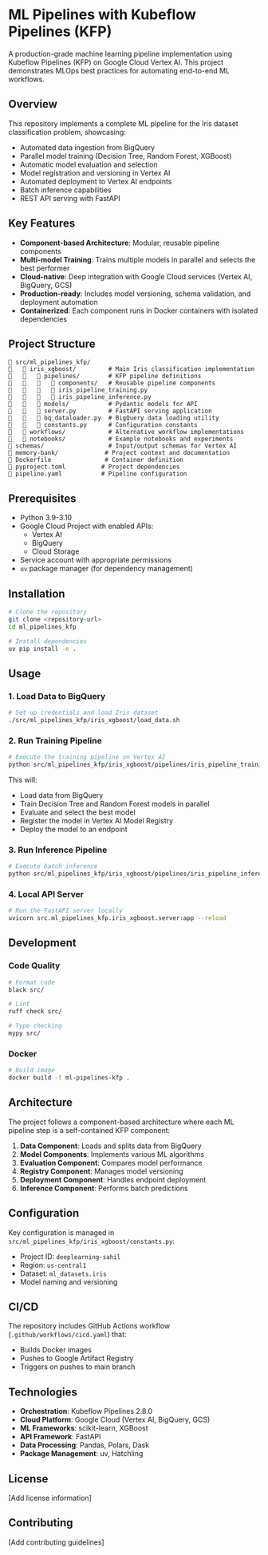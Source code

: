 # ML Pipelines with Kubeflow Pipelines (KFP)

A production-grade machine learning pipeline implementation using Kubeflow Pipelines (KFP) on Google Cloud Vertex AI. This project demonstrates MLOps best practices for automating end-to-end ML workflows.

## Overview

This repository implements a complete ML pipeline for the Iris dataset classification problem, showcasing:
- Automated data ingestion from BigQuery
- Parallel model training (Decision Tree, Random Forest, XGBoost)
- Automatic model evaluation and selection
- Model registration and versioning in Vertex AI
- Automated deployment to Vertex AI endpoints
- Batch inference capabilities
- REST API serving with FastAPI

## Key Features

- **Component-based Architecture**: Modular, reusable pipeline components
- **Multi-model Training**: Trains multiple models in parallel and selects the best performer
- **Cloud-native**: Deep integration with Google Cloud services (Vertex AI, BigQuery, GCS)
- **Production-ready**: Includes model versioning, schema validation, and deployment automation
- **Containerized**: Each component runs in Docker containers with isolated dependencies

## Project Structure

```
   src/ml_pipelines_kfp/
      iris_xgboost/         # Main Iris classification implementation
         pipelines/        # KFP pipeline definitions
            components/   # Reusable pipeline components
            iris_pipeline_training.py
            iris_pipeline_inference.py
         models/           # Pydantic models for API
         server.py         # FastAPI serving application
         bq_dataloader.py  # BigQuery data loading utility
         constants.py      # Configuration constants
      workflows/            # Alternative workflow implementations
      notebooks/            # Example notebooks and experiments
   schemas/                  # Input/output schemas for Vertex AI
   memory-bank/             # Project context and documentation
   Dockerfile               # Container definition
   pyproject.toml          # Project dependencies
   pipeline.yaml           # Pipeline configuration
```

## Prerequisites

- Python 3.9-3.10
- Google Cloud Project with enabled APIs:
  - Vertex AI
  - BigQuery
  - Cloud Storage
- Service account with appropriate permissions
- `uv` package manager (for dependency management)

## Installation

```bash
# Clone the repository
git clone <repository-url>
cd ml_pipelines_kfp

# Install dependencies
uv pip install -e .
```

## Usage

### 1. Load Data to BigQuery

```bash
# Set up credentials and load Iris dataset
./src/ml_pipelines_kfp/iris_xgboost/load_data.sh
```

### 2. Run Training Pipeline

```bash
# Execute the training pipeline on Vertex AI
python src/ml_pipelines_kfp/iris_xgboost/pipelines/iris_pipeline_training.py
```

This will:
- Load data from BigQuery
- Train Decision Tree and Random Forest models in parallel
- Evaluate and select the best model
- Register the model in Vertex AI Model Registry
- Deploy the model to an endpoint

### 3. Run Inference Pipeline

```bash
# Execute batch inference
python src/ml_pipelines_kfp/iris_xgboost/pipelines/iris_pipeline_inference.py
```

### 4. Local API Server

```bash
# Run the FastAPI server locally
uvicorn src.ml_pipelines_kfp.iris_xgboost.server:app --reload
```

## Development

### Code Quality

```bash
# Format code
black src/

# Lint
ruff check src/

# Type checking
mypy src/
```

### Docker

```bash
# Build image
docker build -t ml-pipelines-kfp .
```

## Architecture

The project follows a component-based architecture where each ML pipeline step is a self-contained KFP component:

1. **Data Component**: Loads and splits data from BigQuery
2. **Model Components**: Implements various ML algorithms
3. **Evaluation Component**: Compares model performance
4. **Registry Component**: Manages model versioning
5. **Deployment Component**: Handles endpoint deployment
6. **Inference Component**: Performs batch predictions

## Configuration

Key configuration is managed in `src/ml_pipelines_kfp/iris_xgboost/constants.py`:
- Project ID: `deeplearning-sahil`
- Region: `us-central1`
- Dataset: `ml_datasets.iris`
- Model naming and versioning

## CI/CD

The repository includes GitHub Actions workflow (`.github/workflows/cicd.yaml`) that:
- Builds Docker images
- Pushes to Google Artifact Registry
- Triggers on pushes to main branch

## Technologies

- **Orchestration**: Kubeflow Pipelines 2.8.0
- **Cloud Platform**: Google Cloud (Vertex AI, BigQuery, GCS)
- **ML Frameworks**: scikit-learn, XGBoost
- **API Framework**: FastAPI
- **Data Processing**: Pandas, Polars, Dask
- **Package Management**: uv, Hatchling

## License

[Add license information]

## Contributing

[Add contributing guidelines]